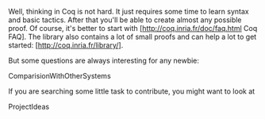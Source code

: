Well, thinking in Coq is not hard. It just requires some time to learn syntax and basic tactics. After that you'll be able to create almost any possible proof. Of course, it's better to start with [http://coq.inria.fr/doc/faq.html Coq FAQ]. The library also contains a lot of small proofs and can help a lot to get started: [http://coq.inria.fr/library/].

But some questions are always interesting for any newbie:

ComparisionWithOtherSystems

If you are searching some little task to contribute, you might want to look at

ProjectIdeas
